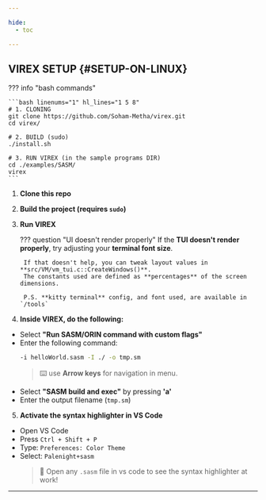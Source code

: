 ```yaml
---

hide:
  - toc

---
```


## VIREX SETUP {#SETUP-ON-LINUX}
??? info "bash commands"

    ```bash linenums="1" hl_lines="1 5 8"
    # 1. CLONING
    git clone https://github.com/Soham-Metha/virex.git
    cd virex/

    # 2. BUILD (sudo)
    ./install.sh

    # 3. RUN VIREX (in the sample programs DIR)
    cd ./examples/SASM/
    virex
    ```

1. **Clone this repo**

2. **Build the project (requires `sudo`)**

3. **Run VIREX**

    ??? question "UI doesn't render properly"
        If the **TUI doesn't render properly**, try adjusting your **terminal font size**.

        If that doesn't help, you can tweak layout values in **src/VM/vm_tui.c::CreateWindows()**.
        The constants used are defined as **percentages** of the screen dimensions.

        P.S. **kitty terminal** config, and font used, are available in `/tools`

4. **Inside VIREX, do the following:**

- Select **"Run SASM/ORIN command with custom flags"**
- Enter the following command:
  ```bash
  -i helloWorld.sasm -I ./ -o tmp.sm
  ```
  > ⌨️ use **Arrow keys** for navigation in menu.
- Select **"SASM build and exec"** by pressing **'a'**
- Enter the output filename (`tmp.sm`)

5. **Activate the syntax highlighter in VS Code**

- Open VS Code
- Press `Ctrl + Shift + P`
- Type: `Preferences: Color Theme`
- Select: `Palenight+sasm`
  > 🎨 Open any `.sasm` file in vs code to see the syntax highlighter at work!

---
